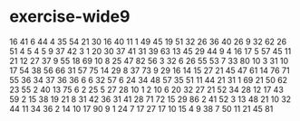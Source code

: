 # exercise-wide9
16
41
6
44
4
35
54
21
30
16
40
11
1
49
45
19
51
32
26
36
40
26
9
32
62
26
51
4
5
4
5
9
37
42
3
1
20
30
37
41
31
39
63
13
45
29
44
9
4
16
17
5
57
45
11
21
12
27
37
9
55
18
69
10
8
25
47
82
56
3
32
6
26
55
53
7
33
80
10
3
31
10
17
54
38
56
66
31
57
75
14
29
8
37
73
9
29
16
14
15
27
21
45
47
61
14
76
71
55
36
34
37
36
36
6
6
32
57
6
24
34
48
57
35
51
11
44
21
31
1
69
21
50
62
23
55
2
40
13
75
6
2
25
5
27
28
10
1
2
10
6
20
32
27
21
52
34
28
12
17
43
59
2
15
38
19
21
8
31
42
36
31
41
28
71
72
15
29
86
2
41
52
3
13
48
21
10
32
44
11
34
36
2
14
10
17
90
9
1
24
7
17
27
17
10
15
4
9
38
7
50
11
21
45
81
